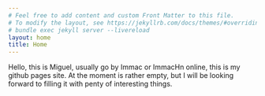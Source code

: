 ```yaml
---
# Feel free to add content and custom Front Matter to this file.
# To modify the layout, see https://jekyllrb.com/docs/themes/#overriding-theme-defaults
# bundle exec jekyll server --livereload
layout: home
title: Home
---
```


Hello, this is Miguel, usually go by Immac or ImmacHn online, this is my github pages site. At the moment is rather empty, but I will be looking forward to filling it with penty of interesting things. 
